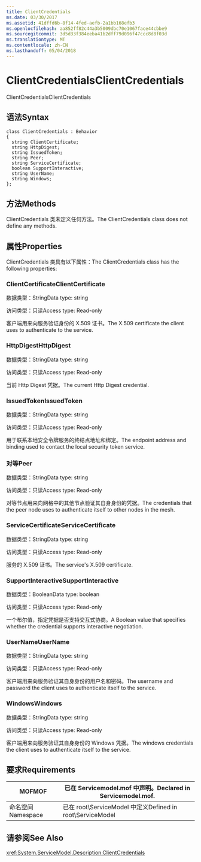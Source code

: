 ```yaml
---
title: ClientCredentials
ms.date: 03/30/2017
ms.assetid: 41dffd6b-8f14-4fed-aefb-2a1bb168efb3
ms.openlocfilehash: aa852ff82c44a3b5009dbc70e1067face44cbbe9
ms.sourcegitcommit: 3d5d33f384eeba41b2dff79d096f47ccc8d8f03d
ms.translationtype: MT
ms.contentlocale: zh-CN
ms.lasthandoff: 05/04/2018
---
```

# <a name="clientcredentials"></a><span data-ttu-id="e7581-102">ClientCredentials</span><span class="sxs-lookup"><span data-stu-id="e7581-102">ClientCredentials</span></span>
<span data-ttu-id="e7581-103">ClientCredentials</span><span class="sxs-lookup"><span data-stu-id="e7581-103">ClientCredentials</span></span>  
  
## <a name="syntax"></a><span data-ttu-id="e7581-104">语法</span><span class="sxs-lookup"><span data-stu-id="e7581-104">Syntax</span></span>  
  
```  
class ClientCredentials : Behavior  
{  
  string ClientCertificate;  
  string HttpDigest;  
  string IssuedToken;  
  string Peer;  
  string ServiceCertificate;  
  boolean SupportInteractive;  
  string UserName;  
  string Windows;  
};  
```  
  
## <a name="methods"></a><span data-ttu-id="e7581-105">方法</span><span class="sxs-lookup"><span data-stu-id="e7581-105">Methods</span></span>  
 <span data-ttu-id="e7581-106">ClientCredentials 类未定义任何方法。</span><span class="sxs-lookup"><span data-stu-id="e7581-106">The ClientCredentials class does not define any methods.</span></span>  
  
## <a name="properties"></a><span data-ttu-id="e7581-107">属性</span><span class="sxs-lookup"><span data-stu-id="e7581-107">Properties</span></span>  
 <span data-ttu-id="e7581-108">ClientCredentials 类具有以下属性：</span><span class="sxs-lookup"><span data-stu-id="e7581-108">The ClientCredentials class has the following properties:</span></span>  
  
### <a name="clientcertificate"></a><span data-ttu-id="e7581-109">ClientCertificate</span><span class="sxs-lookup"><span data-stu-id="e7581-109">ClientCertificate</span></span>  
 <span data-ttu-id="e7581-110">数据类型：String</span><span class="sxs-lookup"><span data-stu-id="e7581-110">Data type: string</span></span>  
  
 <span data-ttu-id="e7581-111">访问类型：只读</span><span class="sxs-lookup"><span data-stu-id="e7581-111">Access type: Read-only</span></span>  
  
 <span data-ttu-id="e7581-112">客户端用来向服务验证身份的 X.509 证书。</span><span class="sxs-lookup"><span data-stu-id="e7581-112">The X.509 certificate the client uses to authenticate to the service.</span></span>  
  
### <a name="httpdigest"></a><span data-ttu-id="e7581-113">HttpDigest</span><span class="sxs-lookup"><span data-stu-id="e7581-113">HttpDigest</span></span>  
 <span data-ttu-id="e7581-114">数据类型：String</span><span class="sxs-lookup"><span data-stu-id="e7581-114">Data type: string</span></span>  
  
 <span data-ttu-id="e7581-115">访问类型：只读</span><span class="sxs-lookup"><span data-stu-id="e7581-115">Access type: Read-only</span></span>  
  
 <span data-ttu-id="e7581-116">当前 Http Digest 凭据。</span><span class="sxs-lookup"><span data-stu-id="e7581-116">The current Http Digest credential.</span></span>  
  
### <a name="issuedtoken"></a><span data-ttu-id="e7581-117">IssuedToken</span><span class="sxs-lookup"><span data-stu-id="e7581-117">IssuedToken</span></span>  
 <span data-ttu-id="e7581-118">数据类型：String</span><span class="sxs-lookup"><span data-stu-id="e7581-118">Data type: string</span></span>  
  
 <span data-ttu-id="e7581-119">访问类型：只读</span><span class="sxs-lookup"><span data-stu-id="e7581-119">Access type: Read-only</span></span>  
  
 <span data-ttu-id="e7581-120">用于联系本地安全令牌服务的终结点地址和绑定。</span><span class="sxs-lookup"><span data-stu-id="e7581-120">The endpoint address and binding used to contact the local security token service.</span></span>  
  
### <a name="peer"></a><span data-ttu-id="e7581-121">对等</span><span class="sxs-lookup"><span data-stu-id="e7581-121">Peer</span></span>  
 <span data-ttu-id="e7581-122">数据类型：String</span><span class="sxs-lookup"><span data-stu-id="e7581-122">Data type: string</span></span>  
  
 <span data-ttu-id="e7581-123">访问类型：只读</span><span class="sxs-lookup"><span data-stu-id="e7581-123">Access type: Read-only</span></span>  
  
 <span data-ttu-id="e7581-124">对等节点用来向网格中的其他节点验证其自身身份的凭据。</span><span class="sxs-lookup"><span data-stu-id="e7581-124">The credentials that the peer node uses to authenticate itself to other nodes in the mesh.</span></span>  
  
### <a name="servicecertificate"></a><span data-ttu-id="e7581-125">ServiceCertificate</span><span class="sxs-lookup"><span data-stu-id="e7581-125">ServiceCertificate</span></span>  
 <span data-ttu-id="e7581-126">数据类型：String</span><span class="sxs-lookup"><span data-stu-id="e7581-126">Data type: string</span></span>  
  
 <span data-ttu-id="e7581-127">访问类型：只读</span><span class="sxs-lookup"><span data-stu-id="e7581-127">Access type: Read-only</span></span>  
  
 <span data-ttu-id="e7581-128">服务的 X.509 证书。</span><span class="sxs-lookup"><span data-stu-id="e7581-128">The service's X.509 certificate.</span></span>  
  
### <a name="supportinteractive"></a><span data-ttu-id="e7581-129">SupportInteractive</span><span class="sxs-lookup"><span data-stu-id="e7581-129">SupportInteractive</span></span>  
 <span data-ttu-id="e7581-130">数据类型：Boolean</span><span class="sxs-lookup"><span data-stu-id="e7581-130">Data type: boolean</span></span>  
  
 <span data-ttu-id="e7581-131">访问类型：只读</span><span class="sxs-lookup"><span data-stu-id="e7581-131">Access type: Read-only</span></span>  
  
 <span data-ttu-id="e7581-132">一个布尔值，指定凭据是否支持交互式协商。</span><span class="sxs-lookup"><span data-stu-id="e7581-132">A Boolean value that specifies whether the credential supports interactive negotiation.</span></span>  
  
### <a name="username"></a><span data-ttu-id="e7581-133">UserName</span><span class="sxs-lookup"><span data-stu-id="e7581-133">UserName</span></span>  
 <span data-ttu-id="e7581-134">数据类型：String</span><span class="sxs-lookup"><span data-stu-id="e7581-134">Data type: string</span></span>  
  
 <span data-ttu-id="e7581-135">访问类型：只读</span><span class="sxs-lookup"><span data-stu-id="e7581-135">Access type: Read-only</span></span>  
  
 <span data-ttu-id="e7581-136">客户端用来向服务验证其自身身份的用户名和密码。</span><span class="sxs-lookup"><span data-stu-id="e7581-136">The username and password the client uses to authenticate itself to the service.</span></span>  
  
### <a name="windows"></a><span data-ttu-id="e7581-137">Windows</span><span class="sxs-lookup"><span data-stu-id="e7581-137">Windows</span></span>  
 <span data-ttu-id="e7581-138">数据类型：String</span><span class="sxs-lookup"><span data-stu-id="e7581-138">Data type: string</span></span>  
  
 <span data-ttu-id="e7581-139">访问类型：只读</span><span class="sxs-lookup"><span data-stu-id="e7581-139">Access type: Read-only</span></span>  
  
 <span data-ttu-id="e7581-140">客户端用来向服务验证其自身身份的 Windows 凭据。</span><span class="sxs-lookup"><span data-stu-id="e7581-140">The windows credentials the client uses to authenticate itself to the service.</span></span>  
  
## <a name="requirements"></a><span data-ttu-id="e7581-141">要求</span><span class="sxs-lookup"><span data-stu-id="e7581-141">Requirements</span></span>  
  
|<span data-ttu-id="e7581-142">MOF</span><span class="sxs-lookup"><span data-stu-id="e7581-142">MOF</span></span>|<span data-ttu-id="e7581-143">已在 Servicemodel.mof 中声明。</span><span class="sxs-lookup"><span data-stu-id="e7581-143">Declared in Servicemodel.mof.</span></span>|  
|---------|-----------------------------------|  
|<span data-ttu-id="e7581-144">命名空间</span><span class="sxs-lookup"><span data-stu-id="e7581-144">Namespace</span></span>|<span data-ttu-id="e7581-145">已在 root\ServiceModel 中定义</span><span class="sxs-lookup"><span data-stu-id="e7581-145">Defined in root\ServiceModel</span></span>|  
  
## <a name="see-also"></a><span data-ttu-id="e7581-146">请参阅</span><span class="sxs-lookup"><span data-stu-id="e7581-146">See Also</span></span>  
 <xref:System.ServiceModel.Description.ClientCredentials>
